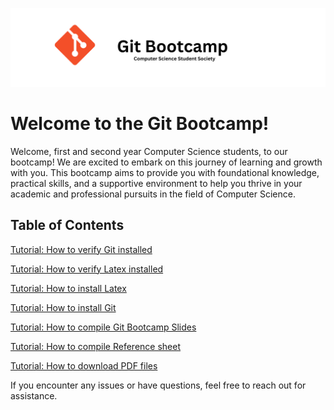 ![Git Bootcamp](</slides/img/Git Bootcamp.png>)

# Welcome to the Git Bootcamp!
Welcome, first and second year Computer Science students, to our bootcamp! 
We are excited to embark on this journey of learning and growth with you. 
This bootcamp aims to provide you with foundational knowledge, practical skills, 
and a supportive environment to help you thrive in your academic and professional pursuits in the field of Computer Science.

## Table of Contents

[Tutorial: How to verify Git
installed](https://gitlab.com/natedolny/git_bootcamp/-/wikis/Verify-Git-Installation)

[Tutorial: How to verify Latex
installed](https://gitlab.com/natedolny/git_bootcamp/-/wikis/Verify-LaTeX-Installation)

[Tutorial: How to install
Latex](https://gitlab.com/natedolny/git_bootcamp/-/wikis/How-to-install-LaTeX)

[Tutorial: How to install
Git](https://gitlab.com/natedolny/git_bootcamp/-/wikis/How-to-Install-Git)

[Tutorial: How to compile Git Bootcamp
Slides](https://gitlab.com/natedolny/git_bootcamp/-/wikis/How-to-compile-Git-Bootcamp-Slides)

[Tutorial: How to compile Reference
sheet](https://gitlab.com/natedolny/git_bootcamp/-/wikis/How-to-compile-reference-sheet)

[Tutorial: How to download PDF
files](https://gitlab.com/natedolny/git_bootcamp/-/wikis/How-to-download-PDF-files)

If you encounter any issues or have questions, feel free to reach out for assistance.
